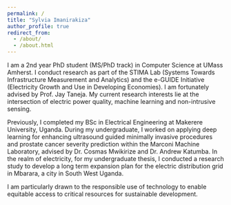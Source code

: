 ```yaml
---
permalink: /
title: "Sylvia Imanirakiza"
author_profile: true
redirect_from: 
  - /about/
  - /about.html
---
```


I am a 2nd year PhD student (MS/PhD track) in Computer Science  at UMass Amherst. I conduct research as part of the STIMA Lab (Systems Towards Infrastructure Measurement and Analytics) and the e-GUIDE Initiative (Electricity Growth and Use in Developing Economies). I am fortunately advised by Prof. Jay Taneja. My current research interests lie at the intersection of electric power quality, machine learning and non-intrusive sensing. 

Previously, I completed my BSc in Electrical Engineering at Makerere University, Uganda. During my undergraduate, I worked on applying deep learning for enhancing ultrasound guided minimally invasive procedures and prostate cancer severity prediction within the Marconi Machine Laboratory, advised by Dr. Cosmas Mwikirize and Dr. Andrew Katumba. In the realm of electricity, for my undergraduate thesis, I conducted a research study to develop a long term expansion plan for the electric distribution grid in Mbarara, a city in South West Uganda. 

I am particularly drawn to the responsible use of technology to enable equitable access to critical resources for sustainable development.

